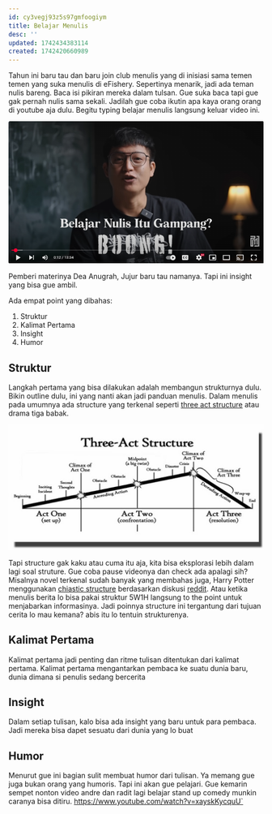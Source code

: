 ```yaml
---
id: cy3vegj93z5s97gmfoogiym
title: Belajar Menulis
desc: ''
updated: 1742434383114
created: 1742420660989
---
```


Tahun ini baru tau dan baru join club menulis yang di inisiasi sama temen temen yang suka menulis di eFishery. Sepertinya menarik, jadi ada teman nulis bareng. Baca isi pikiran mereka dalam tulsan. Gue suka baca tapi gue gak pernah nulis sama sekali. Jadilah gue coba ikutin apa kaya orang orang di youtube aja dulu. Begitu typing belajar menulis langsung keluar video ini.

[![Youtube - Pelajaran Menulis - Dea Anugrah](assets/youtube-pelajaran-menulis-dea-anugrah-malaka.png)](https://www.youtube.com/watch?v=Ldz2SZ-L9rQ)

Pemberi materinya Dea Anugrah, Jujur baru tau namanya. Tapi ini insight yang bisa gue ambil.

Ada empat point yang dibahas:

1. Struktur
2. Kalimat Pertama
3. Insight 
4. Humor

## Struktur

Langkah pertama yang bisa dilakukan adalah membangun strukturnya dulu. Bikin outline dulu, ini yang nanti akan jadi panduan menulis. Dalam menulis pada umumnya ada structure yang terkenal seperti [three act structure](https://en.wikipedia.org/wiki/Three-act_structure) atau drama tiga babak.

![three-act structure](assets/til.belajar-menulis/image.png)

Tapi structure gak kaku atau cuma itu aja, kita bisa eksplorasi lebih dalam lagi soal struture. Gue coba pause videonya dan check ada apalagi sih? Misalnya novel terkenal sudah banyak yang membahas juga, Harry Potter menggunakan [chiastic structure](https://en.wikipedia.org/wiki/Chiastic_structure#:~:text=Chiastic%20structure%2C%20or%20chiastic%20pattern,%2CB'%2CA'.) berdasarkan diskusi [reddit](https://www.reddit.com/r/harrypotter/comments/11lhwa/the_chiastic_symmetrical_structure_of_harry_potter/#:~:text=There%20is%20a%20book%20written,and%20ending%20at%20the%20Dursley's.). Atau ketika menulis berita lo bisa pakai struktur 5W1H langsung to the point untuk menjabarkan informasinya. Jadi poinnya structure ini tergantung dari tujuan cerita lo mau kemana? abis itu lo tentuin strukturenya.


## Kalimat Pertama

Kalimat pertama jadi penting dan ritme tulisan ditentukan dari kalimat pertama. Kalimat pertama mengantarkan pembaca ke suatu dunia baru, dunia dimana si penulis sedang bercerita

## Insight

Dalam setiap tulisan, kalo bisa ada insight yang baru untuk para pembaca. Jadi mereka bisa dapet sesuatu dari dunia yang lo buat

## Humor

Menurut gue ini bagian sulit membuat humor dari tulisan. Ya memang gue juga bukan orang yang humoris. Tapi ini akan gue pelajari. Gue kemarin sempet nonton video andre dan radit lagi belajar stand up comedy munkin caranya bisa ditiru. https://www.youtube.com/watch?v=xayskKycquU`